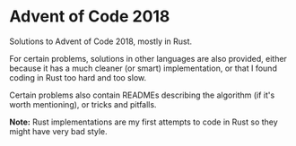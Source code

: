 # Advent of Code 2018
Solutions to Advent of Code 2018, mostly in Rust.

For certain problems, solutions in other languages are also provided, either because it has a much cleaner (or smart) implementation, or that I found coding in Rust too hard and too slow.

Certain problems also contain READMEs describing the algorithm (if it's worth mentioning), or tricks and pitfalls.

**Note:** Rust implementations are my first attempts to code in Rust so they might have very bad style.